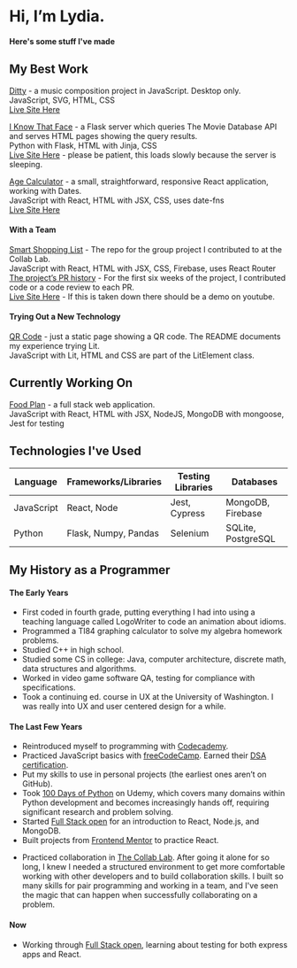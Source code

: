 # Hi, I’m Lydia.
#### Here's some stuff I've made  
  
  
## My Best Work

[Ditty](https://github.com/lydiadunning/Ditty) - a music composition project in JavaScript. Desktop only.  
JavaScript, SVG, HTML, CSS  
[Live Site Here](https://lydiadunning.github.io/Ditty/)  

[I Know That Face](https://github.com/lydiadunning/Iknowthatface) - a Flask server which queries The Movie Database API and serves HTML pages showing the query results.  
Python with Flask, HTML with Jinja, CSS  
[Live Site Here](https://iknowthatface.onrender.com/) - please be patient, this loads slowly because the server is sleeping.  

[Age Calculator](https://github.com/lydiadunning/age_calculator) - a small, straightforward, responsive React application, working with Dates.  
JavaScript with React, HTML with JSX, CSS, uses date-fns  
[Live Site Here](https://lydiadunning.github.io/age_calculator/)  

#### With a Team

[Smart Shopping List](https://github.com/the-collab-lab/tcl-65-smart-shopping-list) - The repo for the group project I contributed to at the Collab Lab.  
JavaScript with React, HTML with JSX, CSS, Firebase, uses React Router  
[The project’s PR history](https://github.com/the-collab-lab/tcl-65-smart-shopping-list/pulls?q=is%3Apr+is%3Aclosed) - For the first six weeks of the project, I contributed code or a code review to each PR.  
[Live Site Here](https://tcl-65-smart-shopping-list.web.app/) - If this is taken down there should be a demo on youtube.

#### Trying Out a New Technology

[QR Code](https://github.com/lydiadunning/qr-code-component-main) - just a static page showing a QR code. The README documents my experience trying Lit.  
JavaScript with Lit, HTML and CSS are part of the LitElement class.  

<!-- ## Examples of Specific Technologies

[Online Shop](https://github.com/lydiadunning/OnlineShop) - an ecommerce site using SQLite, not hosted.   
Python with Flask, SQLite with SQLAlchemy, HTML with Jinja, CSS, Stripe integration
-->
## Currently Working On
[Food Plan](https://github.com/lydiadunning/food-plan/tree/new-model) - a full stack web application.   
JavaScript with React, HTML with JSX, NodeJS, MongoDB with mongoose, Jest for testing  


## Technologies I've Used
| Language | Frameworks/Libraries | Testing Libraries | Databases
| --- | ----------- | --- | --- |
| JavaScript | React, Node | Jest, Cypress | MongoDB, Firebase
| Python | Flask, Numpy, Pandas | Selenium | SQLite, PostgreSQL

## My History as a Programmer

#### The Early Years
- First coded in fourth grade, putting everything I had into using a teaching language called LogoWriter to code an animation about idioms.   
- Programmed a TI84 graphing calculator to solve my algebra homework problems.  
- Studied C++ in high school.  
- Studied some CS in college: Java, computer architecture, discrete math, data structures and algorithms.  
- Worked in video game software QA, testing for compliance with specifications.   
- Took a continuing ed. course in UX at the University of Washington. I was really into UX and user centered design for a while.  
#### The Last Few Years
- Reintroduced myself to programming with [Codecademy](https://www.codecademy.com/).  
- Practiced JavaScript basics with [freeCodeCamp](https://www.freecodecamp.org/). Earned their [DSA certification](https://www.freecodecamp.org/certification/fccab6a54da-a98d-459a-833c-19b38579c980/javascript-algorithms-and-data-structures).
- Put my skills to use in personal projects (the earliest ones aren’t on GitHub).  
- Took [100 Days of Python](https://www.udemy.com/course/100-days-of-code/) on Udemy, which covers many domains within Python development and becomes increasingly hands off, requiring significant research and problem solving.  
- Started [Full Stack open](https://fullstackopen.com/en/) for an introduction to React, Node.js, and MongoDB.  
- Built projects from [Frontend Mentor](https://www.frontendmentor.io/) to practice React.  
<!--- Sought out a community at 100 Devs, which directed me to resources where I learned about various topics I’d missed, like floats, the JavaScript event loop, and memoization. Joined intending to work in groups and try freelancing, wasn't happy with my progress on those fronts, and decided it wasn't the right fit for me. The community was too big and disorganized for me to get comfortable there, and encouraging participants to call the program an agency rather than a bootcamp is sus.-->
- Practiced collaboration in [The Collab Lab](https://the-collab-lab.codes/).  After going it alone for so long, I knew I needed a structured environment to get more comfortable working with other developers and to build collaboration skills. I built so many skills for pair programming and working in a team, and I've seen the magic that can happen when successfully collaborating on a problem. 
#### Now
- Working through [Full Stack open](https://fullstackopen.com/en/), learning about testing for both express apps and React.  

